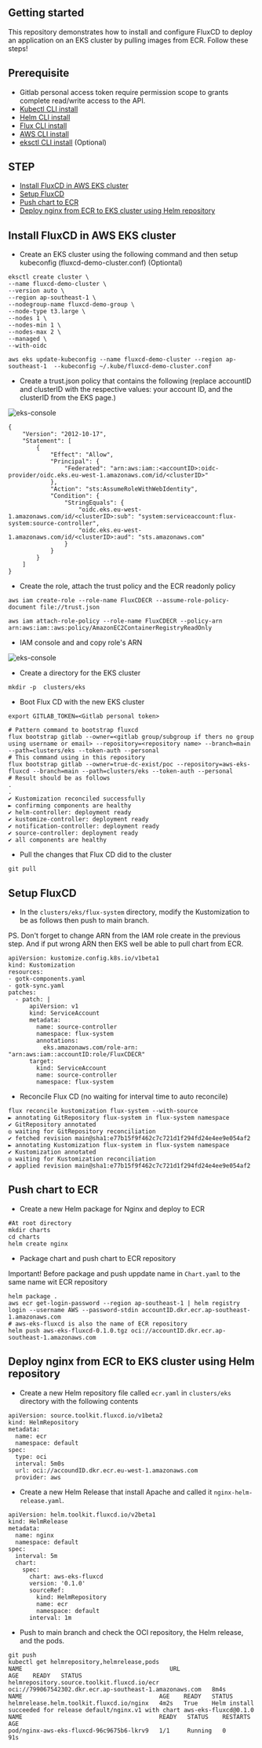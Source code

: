 ## Getting started

This repository demonstrates how to install and configure FluxCD to deploy an application on an EKS cluster by pulling images from ECR. Follow these steps!

## Prerequisite
 - Gitlab personal access token require permission scope to grants complete read/write access to the API.
 - [Kubectl CLI install](https://kubernetes.io/docs/tasks/tools/)
 - [Helm CLI install](https://helm.sh/docs/intro/install/)
 - [Flux CLI install](https://fluxcd.io/flux/installation/#install-the-flux-cli)
 - [AWS CLI install](https://docs.aws.amazon.com/cli/latest/userguide/getting-started-install.html#getting-started-install-instructions)
 - [eksctl CLI install](https://eksctl.io/installation/) (Optional)

## STEP
- [Install FluxCD in AWS EKS cluster](https://gitlab.com/true-dc-exist/poc/aws-eks-fluxcd#install-fluxcd-in-aws-eks-cluster)
- [Setup FluxCD](https://gitlab.com/true-dc-exist/poc/aws-eks-fluxcd#setup-fluxcd)
- [Push chart to ECR](https://gitlab.com/true-dc-exist/poc/aws-eks-fluxcd#push-chart-to-ecr)
- [Deploy nginx from ECR to EKS cluster using Helm repository](https://gitlab.com/true-dc-exist/poc/aws-eks-fluxcd#deploy-nginx-from-ecr-to-eks-cluster-using-helm-repository)

## Install FluxCD in AWS EKS cluster
 - Create an EKS cluster using the following command and then setup kubeconfig (fluxcd-demo-cluster.conf) (Optiontal)
```
eksctl create cluster \
--name fluxcd-demo-cluster \
--version auto \
--region ap-southeast-1 \
--nodegroup-name fluxcd-demo-group \
--node-type t3.large \
--nodes 1 \
--nodes-min 1 \
--nodes-max 2 \
--managed \
--with-oidc

aws eks update-kubeconfig --name fluxcd-demo-cluster --region ap-southeast-1  --kubeconfig ~/.kube/fluxcd-demo-cluster.conf
```


- Create a trust.json policy that contains the following (replace accountID and clusterID with the respective values: your account ID, and the clusterID from the EKS page.)

![eks-console](https://gitlab.com/true-dc-exist/poc/aws-eks-fluxcd/-/raw/main/eks-console.jpg)
```
{
    "Version": "2012-10-17",
    "Statement": [
        {
            "Effect": "Allow",
            "Principal": {
                "Federated": "arn:aws:iam::<accountID>:oidc-provider/oidc.eks.eu-west-1.amazonaws.com/id/<clusterID>"
            },
            "Action": "sts:AssumeRoleWithWebIdentity",
            "Condition": {
                "StringEquals": {
                    "oidc.eks.eu-west-1.amazonaws.com/id/<clusterID>:sub": "system:serviceaccount:flux-system:source-controller",
                    "oidc.eks.eu-west-1.amazonaws.com/id/<clusterID>:aud": "sts.amazonaws.com"
                }
            }
        }
    ]
}
```
- Create the role, attach the trust policy and the ECR readonly policy
```
aws iam create-role --role-name FluxCDECR --assume-role-policy-document file://trust.json

aws iam attach-role-policy --role-name FluxCDECR --policy-arn arn:aws:iam::aws:policy/AmazonEC2ContainerRegistryReadOnly
```

- IAM console and and copy role's ARN

![eks-console](https://gitlab.com/true-dc-exist/poc/aws-eks-fluxcd/-/raw/main/iam-role.jpg)

- Create a directory for the EKS cluster

```
mkdir -p  clusters/eks
```

- Boot Flux CD with the new EKS cluster
```
export GITLAB_TOKEN=<Gitlab personal token>

# Pattern command to bootstrap fluxcd
flux bootstrap gitlab --owner=<gitlab group/subgroup if thers no group using username or email> --repository=<repository name> --branch=main --path=clusters/eks --token-auth --personal
# This command using in this repository
flux bootstrap gitlab --owner=true-dc-exist/poc --repository=aws-eks-fluxcd --branch=main --path=clusters/eks --token-auth --personal
# Result should be as follows
.
.
✔ Kustomization reconciled successfully
► confirming components are healthy
✔ helm-controller: deployment ready
✔ kustomize-controller: deployment ready
✔ notification-controller: deployment ready
✔ source-controller: deployment ready
✔ all components are healthy
```

- Pull the changes that Flux CD did to the cluster
```
git pull
```
## Setup FluxCD
- In the `clusters/eks/flux-system` directory, modify the Kustomization to be as follows then push to main branch.

PS. Don't forget to change ARN from the IAM role create in the previous step. And if put wrong ARN then EKS well be able to pull chart from ECR.
```
apiVersion: kustomize.config.k8s.io/v1beta1
kind: Kustomization
resources:
- gotk-components.yaml
- gotk-sync.yaml
patches:
  - patch: |
      apiVersion: v1
      kind: ServiceAccount
      metadata:
        name: source-controller
        namespace: flux-system
        annotations:
          eks.amazonaws.com/role-arn: "arn:aws:iam::accountID:role/FluxCDECR" 
      target:
        kind: ServiceAccount
        name: source-controller
        namespace: flux-system
```

- Reconcile Flux CD (no waiting for interval time to auto reconcile)
```
flux reconcile kustomization flux-system --with-source
► annotating GitRepository flux-system in flux-system namespace
✔ GitRepository annotated
◎ waiting for GitRepository reconciliation
✔ fetched revision main@sha1:e77b15f9f462c7c721d1f294fd24e4ee9e054af2
► annotating Kustomization flux-system in flux-system namespace
✔ Kustomization annotated
◎ waiting for Kustomization reconciliation
✔ applied revision main@sha1:e77b15f9f462c7c721d1f294fd24e4ee9e054af2
```

## Push chart to ECR
- Create a new Helm package for Nginx and deploy to ECR
```
#At root directory
mkdir charts
cd charts
helm create nginx
```

- Package chart and push chart to ECR repository

Important! Before package and push uppdate name in `Chart.yaml` to the same name wit ECR repository 

```
helm package .
aws ecr get-login-password --region ap-southeast-1 | helm registry login --username AWS --password-stdin accountID.dkr.ecr.ap-southeast-1.amazonaws.com
# aws-eks-fluxcd is also the name of ECR repository
helm push aws-eks-fluxcd-0.1.0.tgz oci://accountID.dkr.ecr.ap-southeast-1.amazonaws.com
```

## Deploy nginx from ECR to EKS cluster using Helm repository

- Create a new Helm repository file called `ecr.yaml` in `clusters/eks` directory with the following contents
```
apiVersion: source.toolkit.fluxcd.io/v1beta2
kind: HelmRepository
metadata:
  name: ecr
  namespace: default
spec:
  type: oci
  interval: 5m0s
  url: oci://accoundID.dkr.ecr.eu-west-1.amazonaws.com
  provider: aws
```
- Create a new Helm Release that install Apache and called it `nginx-helm-release.yaml`.
```
apiVersion: helm.toolkit.fluxcd.io/v2beta1
kind: HelmRelease
metadata:
  name: nginx
  namespace: default
spec:
  interval: 5m
  chart:
    spec:
      chart: aws-eks-fluxcd
      version: '0.1.0'
      sourceRef:
        kind: HelmRepository
        name: ecr
        namespace: default
      interval: 1m
```

- Push to main branch and check the OCI repository, the Helm release, and the pods.
```
git push 
kubectl get helmrepository,helmrelease,pods
NAME                                          URL                                                       AGE    READY   STATUS
helmrepository.source.toolkit.fluxcd.io/ecr   oci://799067542302.dkr.ecr.ap-southeast-1.amazonaws.com   8m4s           
NAME                                       AGE    READY   STATUS
helmrelease.helm.toolkit.fluxcd.io/nginx   4m2s   True    Helm install succeeded for release default/nginx.v1 with chart aws-eks-fluxcd@0.1.0
NAME                                       READY   STATUS    RESTARTS   AGE
pod/nginx-aws-eks-fluxcd-96c9675b6-lkrv9   1/1     Running   0          91s
```